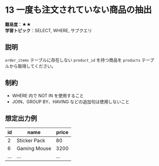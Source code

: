 # 13 一度も注文されていない商品の抽出

**難易度**：★★  
**学習トピック**：SELECT, WHERE, サブクエリ

## 説明
`order_items` テーブルに存在しない `product_id` を持つ商品を `products` テーブルから取得してください。

## 制約
* WHERE 内で NOT IN を使用すること
* JOIN、GROUP BY、HAVING などの追加句は使用しないこと

## 想定出力例

| id | name                | price |
|----|---------------------|-------|
| 2  | Sticker Pack        | 80    |
| 6  | Gaming Mouse        | 3200  |
| …  | …                   | …     |
